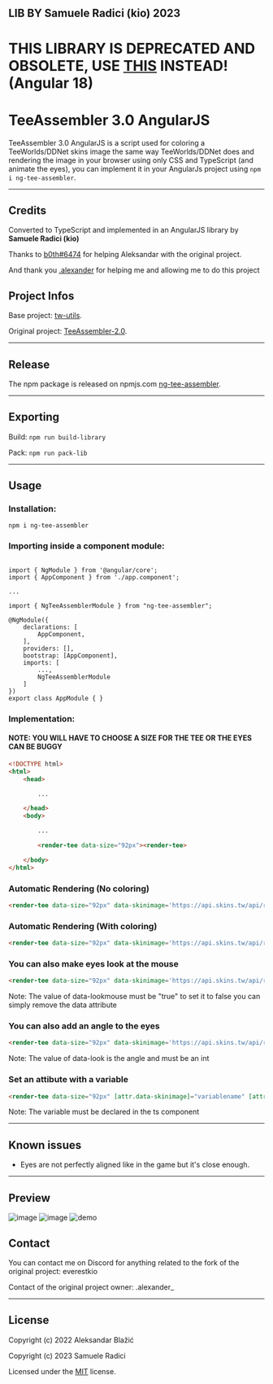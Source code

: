 ## LIB BY Samuele Radici (kio) 2023

# THIS LIBRARY IS DEPRECATED AND OBSOLETE, USE [THIS](https://www.npmjs.com/package/@k-i-o/ngx-teeassembler) INSTEAD! (Angular 18)

# TeeAssembler 3.0 AngularJS

TeeAssembler 3.0 AngularJS is a script used for coloring a TeeWorlds/DDNet skins image the same way TeeWorlds/DDNet does and rendering the image in your browser using only CSS and TypeScript (and animate the eyes), you can implement it in your AngularJs project using `npm i ng-tee-assembler`.

---
## Credits

Converted to TypeScript and implemented in an AngularJS library by **Samuele Radici (kio)**

Thanks to [b0th#6474](https://github.com/theobori) for helping Aleksandar with the original project.

And thank you [.alexander](https://github.com/AlexIsTheGuy) for helping me and allowing me to do this project

## Project Infos

Base project: [tw-utils](https://github.com/theobori/tw-utils).

Original project: [TeeAssembler-2.0](https://github.com/AlexIsTheGuy/TeeAssembler-2.0).

---
## Release

The npm package is released on npmjs.com [ng-tee-assembler](https://www.npmjs.com/package/ng-tee-assembler).

---
## Exporting
Build: `npm run build-library`

Pack: `npm run pack-lib`

---
## Usage

### Installation: 

`npm i ng-tee-assembler`


### Importing inside a component module: 

```JS

import { NgModule } from '@angular/core';
import { AppComponent } from './app.component';

...

import { NgTeeAssemblerModule } from "ng-tee-assembler";

@NgModule({
    declarations: [
        AppComponent,
    ],
    providers: [],
    bootstrap: [AppComponent],
    imports: [
        ...,
        NgTeeAssemblerModule
    ]
})
export class AppModule { }

```


### Implementation:

#### NOTE: YOU WILL HAVE TO CHOOSE A SIZE FOR THE TEE OR THE EYES CAN BE BUGGY


```html
<!DOCTYPE html>
<html>
	<head>

		...

	</head>
	<body>

		...

		<render-tee data-size="92px"><render-tee>

	</body>
</html>
```

### Automatic Rendering (No coloring)

```html
<render-tee data-size="92px" data-skinimage='https://api.skins.tw/api/resolve/skins/mouse'></render-tee>
```

### Automatic Rendering (With coloring)

```html
<render-tee data-size="92px" data-skinimage='https://api.skins.tw/api/resolve/skins/mouse' data-bodycolor='13149440' data-feetcolor='255' data-coloringmode='code'></render-tee>

```

### You can also make eyes look at the mouse

```html
<render-tee data-size="92px" data-skinimage='https://api.skins.tw/api/resolve/skins/mouse' data-lookmouse="true"></render-tee>

```
Note: The value of data-lookmouse must be "true" to set it to false you can simply remove the data attribute


### You can also add an angle to the eyes

```html
<render-tee data-size="92px" data-skinimage='https://api.skins.tw/api/resolve/skins/mouse' data-look="90"></render-tee>

```
Note: The value of data-look is the angle and must be an int


### Set an attibute with a variable

```html
<render-tee data-size="92px" [attr.data-skinimage]="variablename" [attr.data-look]="variablename2"></render-tee>

```
Note: The variable must be declared in the ts component



---

## Known issues

- Eyes are not perfectly aligned like in the game but it's close enough.


---

## Preview

![image](https://github.com/k-i-o/NgTeeAssembler/assets/68398653/714e0940-6a2e-4fe1-8a5e-7e2c58c12935)
![image](https://github.com/k-i-o/NgTeeAssembler/assets/68398653/c3480135-ca0d-4093-a742-92f71b481f38)
![demo](https://github.com/k-i-o/NgTeeAssembler/assets/68398653/a2510abb-9cfc-42b3-b19d-62203de40949)


## Contact

You can contact me on Discord for anything related to the fork of the original project: everestkio

Contact of the original project owner: .alexander_

---
## License

Copyright (c) 2022 Aleksandar Blažić

Copyright (c) 2023 Samuele Radici

Licensed under the [MIT](https://github.com/k-i-o/NgTeeAssembler/blob/main/LICENSE) license.

